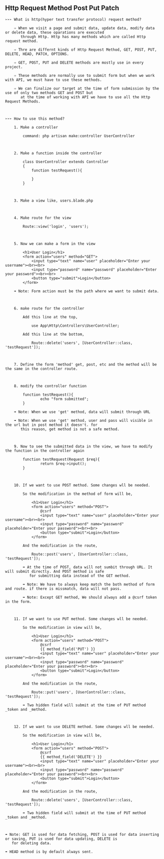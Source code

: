 ## **Http Request Method Post Put Patch**

    ➢➢➢ What is http(hyper text transfer protocol) request method?

        ➾ When we visit a page and submit data, update data, modify data or delete data, these oparations are executed 
           through Http. Http has many methods which are called Http request method.

        ➾ Thre are differnt kinds of Http Request Method, GET, POST, PUT, DELETE, HEAD, PATCH, OPTIONS.

        ➾ GET, POST, PUT and DELETE methods are mostly use in every project.

        ➾ These methods are normally use to submit form but when we work with API, we must have to use these methods.

        ➾ We can finalize our target at the time of form submission by the use of only two methods GET and POST but
           at the time of working with API we have to use all the Http Request Methods.



    ➢➢➢ How to use this method?

        1. Make a controller

            command: php artisan make:controller UserController



        2. Make a function inside the controller

            class UserController extends Controller
            {
                function testRequest(){
                    
                }
            }



        3. Make a view like, users.blade.php



        4. Make route for the view

            Route::view('login', 'users');



        5. Now we can make a form in the view

            <h1>User Login</h1>
            <form action="users" method="GET">
                <input type="text" name="user" placeholder="Enter your username"><br><br>
                <input type="password" name="password" placeholder="Enter your password"><br><br>
                <button type="submit">Login</button>
            </form>

        ➠ Note: Form action must be the path where we want to submit data.



        6. make route for the controller

            Add this line at the top,

                use App\Http\Controllers\UserController;

            Add this line at the bottom,
            
                Route::delete('users', [UserController::class, 'testRequest']);



        7. Define the form 'method' get, post, etc and the method will be the same in the controller route.
        


        8. modify the controller function 

            function testRequest(){
                    echo "form submitted";
            }

        ➠ Note: When we use 'get' method, data will submit through URL

        ➠ Note: When we use 'get' method, user and pass will visible in the url but in post method it doesn't. for 
           this reason, get method is not a safe method.



        9. Now to see the submitted data in the view, we have to modify the function in the controller again

            function testRequest(Request $req){
                    return $req->input();
            }



        10. If we want to use POST method. Some changes wll be needed.

            So the modification in the method of form will be,

                <h1>User Login</h1>
                <form action="users" method="POST">
                    @csrf
                    <input type="text" name="user" placeholder="Enter your username"><br><br>
                    <input type="password" name="password" placeholder="Enter your password"><br><br>
                    <button type="submit">Login</button>
                </form>

            And the modification in the route,

                Route::post('users', [UserController::class, 'testRequest']);
                
            ➠ At the time of POST, data will not sumbit through URL. It will submit directly. And POST method is safe
               for submitting data instead of the GET method.

            ➠ Note: We have to always keep match the both method of form and route. if there is missmatch, data will not pass.  
            
            ➠ Note: Except GET method, We should always add a @csrf token in the form. 



        11. If we want to use PUT method. Some changes wll be needed.

            So the modification in view will be,

                <h1>User Login</h1>
                <form action="users" method="POST">
                    @csrf
                    {{ method_field('PUT') }}
                    <input type="text" name="user" placeholder="Enter your username"><br><br>
                    <input type="password" name="password" placeholder="Enter your password"><br><br>
                    <button type="submit">Login</button>
                </form>

            And the modification in the route,

                Route::put('users', [UserController::class, 'testRequest']);
                
            ➠ Two hidden field will submit at the time of PUT method _token and _method.



        12. If we want to use DELETE method. Some changes wll be needed.

            So the modification in view will be,

                <h1>User Login</h1>
                <form action="users" method="POST">
                    @csrf
                    {{ method_field('DELETE') }}
                    <input type="text" name="user" placeholder="Enter your username"><br><br>
                    <input type="password" name="password" placeholder="Enter your password"><br><br>
                    <button type="submit">Login</button>
                </form>

            And the modification in the route,

                Route::delete('users', [UserController::class, 'testRequest']);
                
            ➠ Two hidden field will submit at the time of PUT method _token and _method.



    ➠ Note: GET is used for data fetching, POST is used for data inserting or saving, PUT is used for data updating, DELETE is 
       for deleting data.

    ➠ HEAD method is by default always sent.



